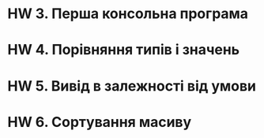 # HW 3. Перша консольна програма
# HW 4. Порівняння типів і значень
# HW 5. Вивід в залежності від умови
# HW 6. Сортування масиву 

